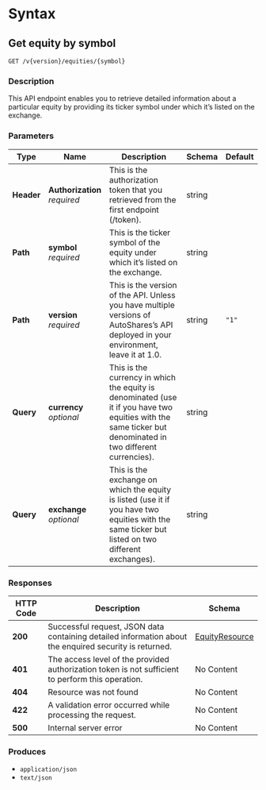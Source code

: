 # Syntax

## Get equity by symbol

```
GET /v{version}/equities/{symbol}
```

### Description

This API endpoint enables you to retrieve detailed information about a particular equity by providing its ticker symbol under which it’s listed on the exchange.

### Parameters

| Type       | Name                                                       | Description                                                                                                                                                 | Schema | Default |
| ---------- | ---------------------------------------------------------- | ----------------------------------------------------------------------------------------------------------------------------------------------------------- | ------ | ------- |
| **Header** | <p><strong>Authorization</strong><br><em>required</em></p> | This is the authorization token that you retrieved from the first endpoint (/token).                                                                        | string |         |
| **Path**   | <p><strong>symbol</strong><br><em>required</em></p>        | This is the ticker symbol of the equity under which it’s listed on the exchange.                                                                            | string |         |
| **Path**   | <p><strong>version</strong><br><em>required</em></p>       | This is the version of the API. Unless you have multiple versions of AutoShares’s API deployed in your environment, leave it at 1.0.                        | string | `"1"`   |
| **Query**  | <p><strong>currency</strong><br><em>optional</em></p>      | This is the currency in which the equity is denominated (use it if you have two equities with the same ticker but denominated in two different currencies). | string |         |
| **Query**  | <p><strong>exchange</strong><br><em>optional</em></p>      | This is the exchange on which the equity is listed (use it if you have two equities with the same ticker but listed on two different exchanges).            | string |         |

### Responses

| HTTP Code | Description                                                                                            | Schema                                                            |
| --------- | ------------------------------------------------------------------------------------------------------ | ----------------------------------------------------------------- |
| **200**   | Successful request, JSON data containing detailed information about the enquired security is returned. | [EquityResource](securities\_getequitybysymbol.md#equityresource) |
| **401**   | The access level of the provided authorization token is not sufficient to perform this operation.      | No Content                                                        |
| **404**   | Resource was not found                                                                                 | No Content                                                        |
| **422**   | A validation error occurred while processing the request.                                              | No Content                                                        |
| **500**   | Internal server error                                                                                  | No Content                                                        |

### Produces

* `application/json`
* `text/json`

